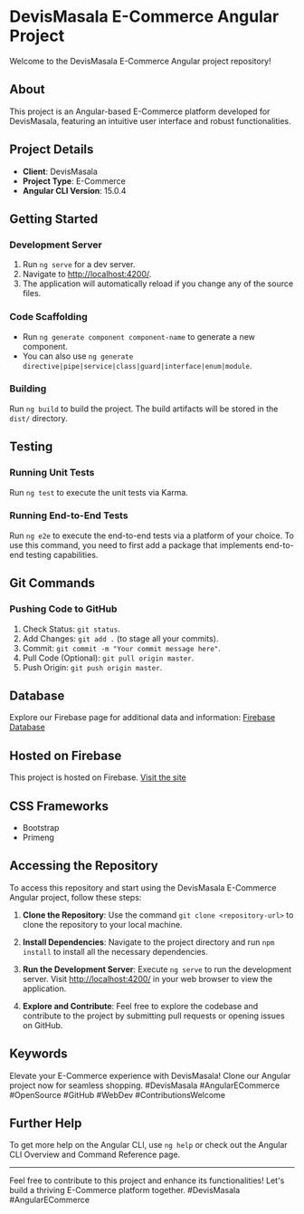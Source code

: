 # DevisMasala E-Commerce Angular Project

Welcome to the DevisMasala E-Commerce Angular project repository!

## About

This project is an Angular-based E-Commerce platform developed for DevisMasala, featuring an intuitive user interface and robust functionalities.

## Project Details

- **Client**: DevisMasala
- **Project Type**: E-Commerce
- **Angular CLI Version**: 15.0.4

## Getting Started

### Development Server

1. Run `ng serve` for a dev server.
2. Navigate to [http://localhost:4200/](http://localhost:4200/).
3. The application will automatically reload if you change any of the source files.

### Code Scaffolding

- Run `ng generate component component-name` to generate a new component.
- You can also use `ng generate directive|pipe|service|class|guard|interface|enum|module`.

### Building

Run `ng build` to build the project. The build artifacts will be stored in the `dist/` directory.

## Testing

### Running Unit Tests

Run `ng test` to execute the unit tests via Karma.

### Running End-to-End Tests

Run `ng e2e` to execute the end-to-end tests via a platform of your choice. To use this command, you need to first add a package that implements end-to-end testing capabilities.

## Git Commands

### Pushing Code to GitHub

1. Check Status: `git status`.
2. Add Changes: `git add .` (to stage all your commits).
3. Commit: `git commit -m "Your commit message here"`.
4. Pull Code (Optional): `git pull origin master`.
5. Push Origin: `git push origin master`.

## Database

Explore our Firebase page for additional data and information: [Firebase Database](https://devismasala-database.web.app/)

## Hosted on Firebase

This project is hosted on Firebase. [Visit the site](https://devismasala-database.web.app/)

## CSS Frameworks

- Bootstrap
- Primeng

## Accessing the Repository

To access this repository and start using the DevisMasala E-Commerce Angular project, follow these steps:

1. **Clone the Repository**: Use the command `git clone <repository-url>` to clone the repository to your local machine.

2. **Install Dependencies**: Navigate to the project directory and run `npm install` to install all the necessary dependencies.

3. **Run the Development Server**: Execute `ng serve` to run the development server. Visit [http://localhost:4200/](http://localhost:4200/) in your web browser to view the application.

4. **Explore and Contribute**: Feel free to explore the codebase and contribute to the project by submitting pull requests or opening issues on GitHub.

## Keywords

Elevate your E-Commerce experience with DevisMasala! Clone our Angular project now for seamless shopping. #DevisMasala #AngularECommerce #OpenSource #GitHub #WebDev #ContributionsWelcome


## Further Help

To get more help on the Angular CLI, use `ng help` or check out the Angular CLI Overview and Command Reference page.

---

Feel free to contribute to this project and enhance its functionalities! Let's build a thriving E-Commerce platform together. #DevisMasala #AngularECommerce
